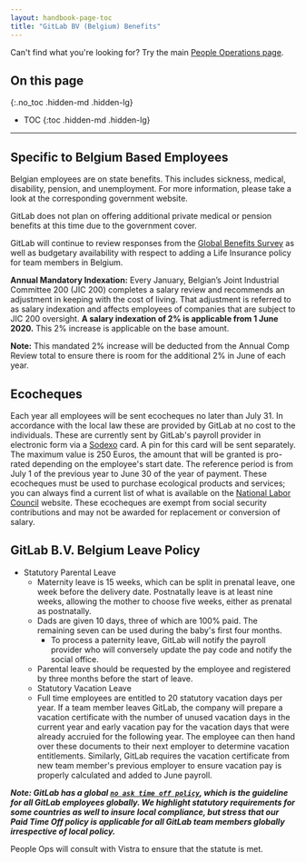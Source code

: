 ```yaml
---
layout: handbook-page-toc
title: "GitLab BV (Belgium) Benefits"
---
```


Can't find what you're looking for? Try the main [People Operations page](/handbook/people-operations).

## On this page
{:.no_toc .hidden-md .hidden-lg}

- TOC
{:toc .hidden-md .hidden-lg}

----

## Specific to Belgium Based Employees

Belgian employees are on state benefits. This includes sickness, medical, disability, pension, and unemployment. For more information, please take a look at the corresponding government website.

GitLab does not plan on offering additional private medical or pension benefits at this time due to the government cover.

GitLab will continue to review responses from the [Global Benefits Survey](/handbook/total-rewards/benefits/benefits-survey/#global-benefits-survey) as well as budgetary availability with respect to adding a Life Insurance policy for team members in Belgium. 

**Annual Mandatory Indexation:** Every January, Belgian’s Joint Industrial Committee 200 (JIC 200) completes a salary review and recommends an adjustment in keeping with the cost of living. That adjustment is referred to as salary indexation and affects employees of companies that are subject to JIC 200 oversight. 
**A salary indexation of 2% is applicable from 1 June 2020.** This 2% increase is applicable on the base amount.

**Note:** This mandated 2% increase will be deducted from the Annual Comp Review total to ensure there is room for the additional 2% in June of each year. 

## Ecocheques

Each year all employees will be sent ecocheques no later than July 31. In accordance with the local law these are provided by GitLab at no cost to the individuals. These are currently sent by GitLab's payroll provider in electronic form via a [Sodexo](http://be.benefits-rewards.sodexo.com/) card. A pin for this card will be sent separately. The maximum value is 250 Euros, the amount that will be granted is pro-rated depending on the employee's start date. The reference period is from July 1 of the previous year to June 30 of the year of payment. These ecocheques must be used to purchase ecological products and services; you can always find a current list of what is available on the [National Labor Council](http://www.cnt-nar.be/CAO-ORIG/cao-098-quinquies-(23-05-2017).pdf) website. These ecocheques are exempt from social security contributions and may not be awarded for replacement or conversion of salary.

## GitLab B.V. Belgium Leave Policy

* Statutory Parental Leave
  - Maternity leave is 15 weeks, which can be split in prenatal leave, one week before the delivery date. Postnatally leave is at least nine weeks, allowing the mother to choose five weeks, either as prenatal as postnatally.
  - Dads are given 10 days, three of which are 100% paid. The remaining seven can be used during the baby's first four months.
    * To process a paternity leave, GitLab will notify the payroll provider who will conversely update the pay code and notify the social office.
  - Parental leave should be requested by the employee and registered by three months before the start of leave.
  * Statutory Vacation Leave
  - Full time employees are entitled to 20 statutory vacation days per year. If a team member leaves GitLab, the company will prepare a vacation certificate with the number of unused vacation days in the current year and early vacation pay for the vacation days that were already accruied for the following year. The employee can then hand over these documents to their next employer to determine vacation entitlements. Similarly, GitLab requires the vacation certificate from new team member's previous employer to ensure vacation pay is properly calculated and added to June payroll.<br>


***Note: GitLab has a global [`no ask time off policy`](/handbook/paid-time-off/#paid-time-off), which is the guideline for all GitLab employees globally. We highlight statutory requirements for some countries as well to insure local compliance, but stress that our Paid Time Off policy is applicable for all GitLab team members globally irrespective of local policy.*** 

People Ops will consult with Vistra to ensure that the statute is met.
